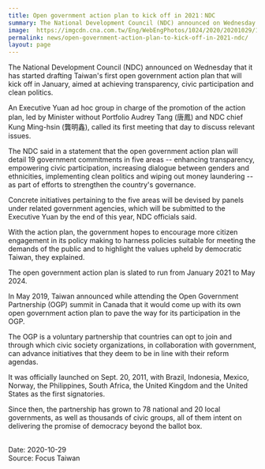 ```yaml
---
title: Open government action plan to kick off in 2021：NDC
summary: The National Development Council (NDC) announced on Wednesday that it has started drafting Taiwan's first open government action plan that will kick off in January
image:  https://imgcdn.cna.com.tw/Eng/WebEngPhotos/1024/2020/20201029/1024x707_733659893671.jpg
permalink: news/open-government-action-plan-to-kick-off-in-2021-ndc/
layout: page
---
```

The National Development Council (NDC) announced on Wednesday that it has started drafting Taiwan's first open government action plan that will kick off in January, aimed at achieving transparency, civic participation and clean politics.

An Executive Yuan ad hoc group in charge of the promotion of the action plan, led by Minister without Portfolio Audrey Tang (唐鳳) and NDC chief Kung Ming-hsin (龔明鑫), called its first meeting that day to discuss relevant issues.

The NDC said in a statement that the open government action plan will detail 19 government commitments in five areas -- enhancing transparency, empowering civic participation, increasing dialogue between genders and ethnicities, implementing clean politics and wiping out money laundering -- as part of efforts to strengthen the country's governance.

Concrete initiatives pertaining to the five areas will be devised by panels under related government agencies, which will be submitted to the Executive Yuan by the end of this year, NDC officials said.

With the action plan, the government hopes to encourage more citizen engagement in its policy making to harness policies suitable for meeting the demands of the public and to highlight the values upheld by democratic Taiwan, they explained.

The open government action plan is slated to run from January 2021 to May 2024.

In May 2019, Taiwan announced while attending the Open Government Partnership (OGP) summit in Canada that it would come up with its own open government action plan to pave the way for its participation in the OGP.

The OGP is a voluntary partnership that countries can opt to join and through which civic society organizations, in collaboration with government, can advance initiatives that they deem to be in line with their reform agendas.

It was officially launched on Sept. 20, 2011, with Brazil, Indonesia, Mexico, Norway, the Philippines, South Africa, the United Kingdom and the United States as the first signatories.

Since then, the partnership has grown to 78 national and 20 local governments, as well as thousands of civic groups, all of them intent on delivering the promise of democracy beyond the ballot box.

<br/>
Date: 2020-10-29
<br/>
Source: Focus Taiwan
